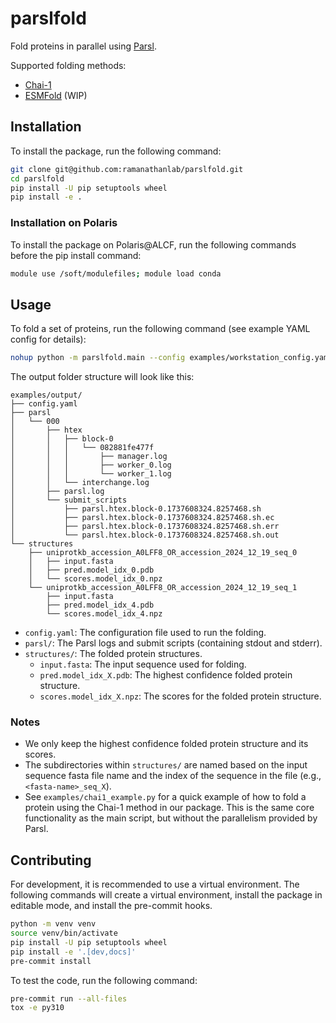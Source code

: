 # parslfold
Fold proteins in parallel using [Parsl](https://parsl-project.org/).

Supported folding methods:
- [Chai-1](https://github.com/chaidiscovery/chai-lab)
- [ESMFold](https://github.com/facebookresearch/esm?tab=readme-ov-file#esmfold) (WIP)

## Installation

To install the package, run the following command:
```bash
git clone git@github.com:ramanathanlab/parslfold.git
cd parslfold
pip install -U pip setuptools wheel
pip install -e .
```

### Installation on Polaris

To install the package on Polaris@ALCF, run the following commands before the pip install command:
```bash
module use /soft/modulefiles; module load conda
```

## Usage

To fold a set of proteins, run the following command (see example YAML config for details):
```bash
nohup python -m parslfold.main --config examples/workstation_config.yaml &> nohup.log &
```

The output folder structure will look like this:
```
examples/output/
├── config.yaml
├── parsl
│   └── 000
│       ├── htex
│       │   ├── block-0
│       │   │   └── 082881fe477f
│       │   │       ├── manager.log
│       │   │       ├── worker_0.log
│       │   │       └── worker_1.log
│       │   └── interchange.log
│       ├── parsl.log
│       └── submit_scripts
│           ├── parsl.htex.block-0.1737608324.8257468.sh
│           ├── parsl.htex.block-0.1737608324.8257468.sh.ec
│           ├── parsl.htex.block-0.1737608324.8257468.sh.err
│           └── parsl.htex.block-0.1737608324.8257468.sh.out
└── structures
    ├── uniprotkb_accession_A0LFF8_OR_accession_2024_12_19_seq_0
    │   ├── input.fasta
    │   ├── pred.model_idx_0.pdb
    │   └── scores.model_idx_0.npz
    └── uniprotkb_accession_A0LFF8_OR_accession_2024_12_19_seq_1
        ├── input.fasta
        ├── pred.model_idx_4.pdb
        └── scores.model_idx_4.npz
```

- `config.yaml`: The configuration file used to run the folding.
- `parsl/`: The Parsl logs and submit scripts (containing stdout and stderr).
- `structures/`: The folded protein structures.
    - `input.fasta`: The input sequence used for folding.
    - `pred.model_idx_X.pdb`: The highest confidence folded protein structure.
    - `scores.model_idx_X.npz`: The scores for the folded protein structure.

### Notes
- We only keep the highest confidence folded protein structure and its scores.
- The subdirectories within `structures/` are named based on the input sequence fasta file name and the index of the sequence in the file (e.g., `<fasta-name>_seq_X`).
- See `examples/chai1_example.py` for a quick example of how to fold a protein using the Chai-1 method in our package. This is the same core functionality as the main script, but without the parallelism provided by Parsl.


## Contributing

For development, it is recommended to use a virtual environment. The following
commands will create a virtual environment, install the package in editable
mode, and install the pre-commit hooks.
```bash
python -m venv venv
source venv/bin/activate
pip install -U pip setuptools wheel
pip install -e '.[dev,docs]'
pre-commit install
```
To test the code, run the following command:
```bash
pre-commit run --all-files
tox -e py310
```
